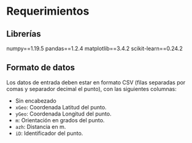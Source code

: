 # Requerimientos

## Librerías
numpy==1.19.5
pandas==1.2.4
matplotlib==3.4.2
scikit-learn==0.24.2

## Formato de datos
Los datos de entrada deben estar en formato CSV (filas separadas por comas y separador decimal el punto), con las siguientes columnas:
- Sin encabezado
- `xGeo`: Coordenada Latitud del punto.
- `yGeo`: Coordenada Longitud del punto.
- `m`: Orientación en grados del punto.
- `azh`: Distancia en m.
- `iD`: Identificador del punto.  